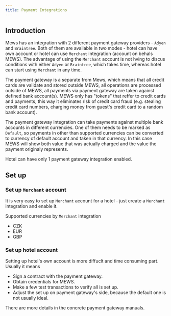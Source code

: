 ```yaml
---
title: Payment Integrations
---
```


## Introduction

Mews has an integration with 2 different payment gateway providers - `Adyen` and `Braintree`. Both of them are available in two modes - hotel can have own account or hotel can use `Merchant` integration (account on behals MEWS). The advantage of using the `Merchant` account is not hving to discus conditions with either `Adyen` or `Braintree`, which takes time, whereas hotel can start using `Merchant` in any time.

The payment gateway is a separate from Mews, which means that all credit cards are validate and stored outside MEWS, all operations are processed outside of MEWS, all payments via payment gateway are taken against defined bank account(s). MEWS only has "tokens" that reffer to credit cards and payments, this way it eliminates risk of credit card fraud (e.g. stealing credit card numbers, charging money from guest's credit card to a random bank account).

The payment gateway integration can take payments against multiple bank accounts in different currencies. One of them needs to be marked as `Default`, so payments in other than supported currencies can be converted to currency of default account and taken in that currency. In this case MEWS will show both value that was actually charged and the value the payment originaly represents.

Hotel can have only 1 payment gateway integration enabled.

## Set up

### Set up `Merchant` account

It is very easy to set up `Merchant` account for a hotel - just create a `Merchant` integration and enable it.

Supported currencies by `Merchant` integration

- CZK
- EUR
- GBP 

### Set up hotel account

Setting up hotel's own account is more diffuclt and time consuming part. Usually it means 

- Sign a contract with the payment gateway.
- Obtain credentials for MEWS.
- Make a few test transactions to verify all is set up.
- Adjust the set up on payment gateway's side, because the default one is not usually ideal.

There are more details in the concrete payment gateway manuals.


